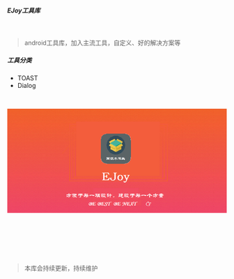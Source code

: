 
<br/>

##### EJoy工具库

<br/>

> android工具库，加入主流工具，自定义、好的解决方案等
>

##### 工具分类

* TOAST
* Dialog


<br/>


![image](Screenshot/ico_app_theme.png)










<br/><br/><br/><br/><br/>

> 本库会持续更新，持续维护